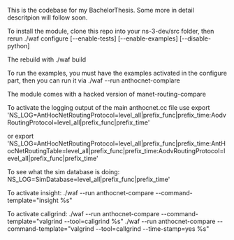 This is the codebase for my BachelorThesis.
Some more in detail descritpion will follow soon.


To install the module, clone this repo into your ns-3-dev/src folder, then rerun 
./waf configure [--enable-tests] [--enable-examples] [--disable-python]

The rebuild with
./waf build

To run the examples, you must have the examples activated in the configure part, then you can run it via
./waf --run anthocnet-complare

The module comes with a hacked version of manet-routing-compare

To activate the logging output of the main anthocnet.cc file use
export 'NS_LOG=AntHocNetRoutingProtocol=level_all|prefix_func|prefix_time:AodvRoutingProtocol=level_all|prefix_func|prefix_time'

or
export 'NS_LOG=AntHocNetRoutingProtocol=level_all|prefix_func|prefix_time:AntHocNetRoutingTable=level_all|prefix_func|prefix_time:AodvRoutingProtocol=level_all|prefix_func|prefix_time'

To see what the sim database is doing:
NS_LOG=SimDatabase=level_all|prefix_func|prefix_time'

To activate insight:
./waf --run anthocnet-compare --command-template="insight %s"

To activate callgrind:
./waf --run anthocnet-compare --command-template="valgrind --tool=callgrind %s"
./waf --run anthocnet-compare --command-template="valgrind --tool=callgrind --time-stamp=yes %s"